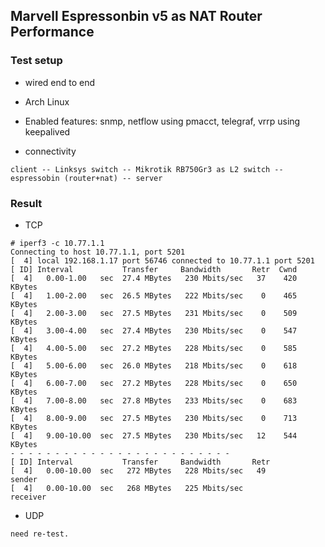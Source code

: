 ## Marvell Espressonbin v5 as NAT Router Performance

### Test setup

* wired end to end

* Arch Linux

* Enabled features: snmp, netflow using pmacct, telegraf, vrrp using keepalived 

* connectivity

```
client -- Linksys switch -- Mikrotik RB750Gr3 as L2 switch -- espressobin (router+nat) -- server
```


### Result 

* TCP

```
# iperf3 -c 10.77.1.1
Connecting to host 10.77.1.1, port 5201
[  4] local 192.168.1.17 port 56746 connected to 10.77.1.1 port 5201
[ ID] Interval           Transfer     Bandwidth       Retr  Cwnd
[  4]   0.00-1.00   sec  27.4 MBytes   230 Mbits/sec   37    420 KBytes
[  4]   1.00-2.00   sec  26.5 MBytes   222 Mbits/sec    0    465 KBytes
[  4]   2.00-3.00   sec  27.5 MBytes   231 Mbits/sec    0    509 KBytes
[  4]   3.00-4.00   sec  27.4 MBytes   230 Mbits/sec    0    547 KBytes
[  4]   4.00-5.00   sec  27.2 MBytes   228 Mbits/sec    0    585 KBytes
[  4]   5.00-6.00   sec  26.0 MBytes   218 Mbits/sec    0    618 KBytes
[  4]   6.00-7.00   sec  27.2 MBytes   228 Mbits/sec    0    650 KBytes
[  4]   7.00-8.00   sec  27.8 MBytes   233 Mbits/sec    0    683 KBytes
[  4]   8.00-9.00   sec  27.5 MBytes   230 Mbits/sec    0    713 KBytes
[  4]   9.00-10.00  sec  27.5 MBytes   230 Mbits/sec   12    544 KBytes
- - - - - - - - - - - - - - - - - - - - - - - - -
[ ID] Interval           Transfer     Bandwidth       Retr
[  4]   0.00-10.00  sec   272 MBytes   228 Mbits/sec   49             sender
[  4]   0.00-10.00  sec   268 MBytes   225 Mbits/sec                  receiver

```

* UDP

```
need re-test.
```



